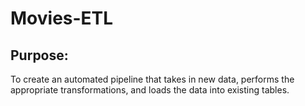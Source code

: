 # Movies-ETL

## Purpose:

To create an automated pipeline that takes in new data, performs the appropriate transformations, and loads the data into existing tables.
